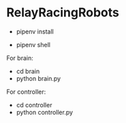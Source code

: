 # RelayRacingRobots

- pipenv install


- pipenv shell

For brain:

- cd brain
- python brain.py

For controller:

- cd controller
- python controller.py
